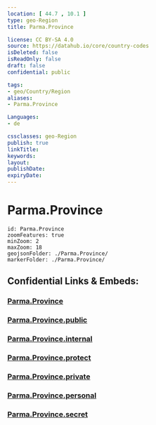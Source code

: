 ```yaml
---
location: [ 44.7 , 10.1 ] 
type: geo-Region
title: Parma.Province

license: CC BY-SA 4.0
source: https://datahub.io/core/country-codes
isDeleted: false
isReadOnly: false
draft: false
confidential: public

tags:
- geo/Country/Region
aliases:
- Parma.Province

Languages:
- de

cssclasses: geo-Region
publish: true
linkTitle: 
keywords: 
layout: 
publishDate: 
expiryDate: 
---
```


# Parma.Province

```leaflet
id: Parma.Province
zoomFeatures: true 
minZoom: 2 
maxZoom: 18
geojsonFolder: ./Parma.Province/
markerFolder: ./Parma.Province/
```


## Confidential Links & Embeds: 

### [Parma.Province](/_Standards/Earth/Continent/Europe/Europe~South/Italy/regions~Italy/Emilia-Romagna/Parma.Province.md) 

### [Parma.Province.public](/_public/Earth/Continent/Europe/Europe~South/Italy/regions~Italy/Emilia-Romagna/Parma.Province.public.md) 

### [Parma.Province.internal](/_internal/Earth/Continent/Europe/Europe~South/Italy/regions~Italy/Emilia-Romagna/Parma.Province.internal.md) 

### [Parma.Province.protect](/_protect/Earth/Continent/Europe/Europe~South/Italy/regions~Italy/Emilia-Romagna/Parma.Province.protect.md) 

### [Parma.Province.private](/_private/Earth/Continent/Europe/Europe~South/Italy/regions~Italy/Emilia-Romagna/Parma.Province.private.md) 

### [Parma.Province.personal](/_personal/Earth/Continent/Europe/Europe~South/Italy/regions~Italy/Emilia-Romagna/Parma.Province.personal.md) 

### [Parma.Province.secret](/_secret/Earth/Continent/Europe/Europe~South/Italy/regions~Italy/Emilia-Romagna/Parma.Province.secret.md)

